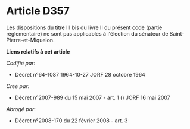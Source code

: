 # Article D357

Les dispositions du titre III bis du livre II du présent code (partie réglementaire) ne sont pas applicables à l'élection du
sénateur de Saint-Pierre-et-Miquelon.

**Liens relatifs à cet article**

_Codifié par_:

  - Décret n°64-1087 1964-10-27 JORF 28 octobre 1964

_Créé par_:

  - Décret n°2007-989 du 15 mai 2007 - art. 1 () JORF 16 mai 2007

_Abrogé par_:

  - Décret n°2008-170 du 22 février 2008 - art. 3
